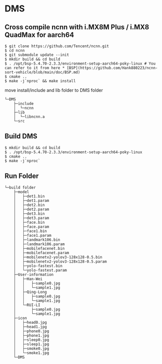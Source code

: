 # DMS
## Cross compile ncnn with i.MX8M Plus / i.MX8 QuadMax for aarch64
    $ git clone https://github.com/Tencent/ncnn.git
    $ cd ncnn
    $ git submodule update --init
    $ mkdir build && cd build
    $ . /opt/bsp-5.4.70-2.3.3/environment-setup-aarch64-poky-linux # You can refer to it from here * [BSP](https://github.com/Hank880223/ncnn-sort-vehicle/blob/main/doc/BSP.md)
    $ cmake ..
    $ make -j`nproc` && make install
    
move install/include and lib folder to DMS folder
```
└─DMS
    ├─include
    │  └─ncnn
    ├─lib
    │  └─libncnn.a
    └─src
```    
    
## Build DMS
    $ mkdir build && cd build
    $ . /opt/bsp-5.4.70-2.3.3/environment-setup-aarch64-poky-linux
    $ cmake ..
    $ make -j`nproc`

## Run Folder

```
└─build folder
    ├─model
    │   ├─det1.bin
    │   ├─det1.param
    │   ├─det2.bin
    │   ├─det2.param
    │   ├─det3.bin
    │   ├─det3.param
    │   ├─face.bin
    │   ├─face.param
    │   ├─face1.bin
    │   ├─face1.param
    │   ├─landmark106.bin
    │   ├─landmark106.param
    │   ├─mobilefacenet.bin
    │   ├─mobilefacenet.param
    │   ├─mobilenetv2-yolov3-128x128-0.5.bin
    │   ├─mobilenetv2-yolov3-128x128-0.5.param
    │   ├─yolo-fastest.bin
    │   └─yolo-fastest.param
    ├─User-information
    │   ├─Han-Wei
    │   │   ├─sample0.jpg
    │   │   └─sample1.jpg
    │   ├─Qing-Long
    │   │   ├─sample0.jpg
    │   │   └─sample1.jpg
    │   └─RUI-LI
    │       ├─sample0.jpg
    │       └─sample1.jpg
    ├─icon
    │   ├─head0.jpg
    │   ├─head1.jpg
    │   ├─phone0.jpg
    │   ├─phone1.jpg
    │   ├─sleep0.jpg
    │   ├─sleep1.jpg
    │   ├─smoke0.jpg
    │   └─smoke1.jpg
    └─DMS
```  
